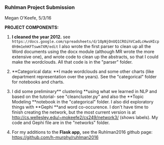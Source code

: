 ### Ruhlman Project Submission
Megan O'Keefe, 5/3/16

**PROJECT COMPONENTS:**

1. **I cleaned the year 2012.** see `https://docs.google.com/spreadsheets/d/1OpNjOnUQ1CROihVCadLcHwsHIcp0h9m1ehKFTswm7XM/edit`
I also wrote the first parser to clean up all the Word documents using the docx module (although MR wrote the more extensive one), and wrote code to clean up the abstracts, so that I could make the wordclouds. All that code is in the "parser" folder.

2. **Categorical data: **I made wordclouds and some other charts (like department representation over the years). See the "categorical" folder for notebooks and charts.

3. I did some preliminary** clustering **using what we learned in NLP and based on the tutorial- see "cleancluster.py" and
also the **Topic Modeling **notebook in the "categorical" folder. I also did exploratory things with **Gephi **and word co-occurence. I don't have time to finish creating the network, but the most current version is at http://cs.wellesley.edu/~mokeefe2/cs249/network3/ (shows labels). My code and Gephi file are in the "networks" folder.

4. For my additions to the **Flask app,** see the Ruhlman2016 github page: https://github.com/h-murphy/ruhlman2016
